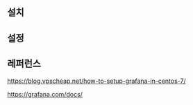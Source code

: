 ## 설치 ##

## 설정 ##




## 레퍼런스 ##

https://blog.vpscheap.net/how-to-setup-grafana-in-centos-7/

https://grafana.com/docs/
